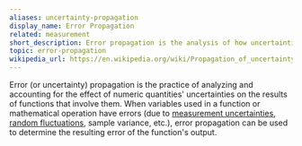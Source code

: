 ```yaml
---
aliases: uncertainty-propagation
display_name: Error Propagation
related: measurement
short_description: Error propagation is the analysis of how uncertainties on numeric quantities affect the result of functions that involve them.
topic: error-propagation
wikipedia_url: https://en.wikipedia.org/wiki/Propagation_of_uncertainty
---
```


Error (or uncertainty) propagation is the practice of analyzing and accounting for the effect of numeric quantities' uncertainties on the results of functions
that involve them.
When variables used in a function or mathematical operation have errors (due to [measurement uncertainties](https://en.wikipedia.org/wiki/Observational_error),
[random fluctuations](https://en.wikipedia.org/wiki/Statistical_fluctuations), sample variance, etc.), error propagation can be used to determine the resulting
error of the function's output.